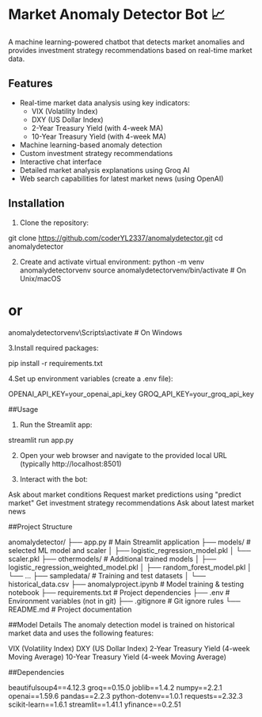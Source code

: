 # Market Anomaly Detector Bot 📈

A machine learning-powered chatbot that detects market anomalies and provides investment strategy recommendations based on real-time market data.

## Features

- Real-time market data analysis using key indicators:
  - VIX (Volatility Index)
  - DXY (US Dollar Index)
  - 2-Year Treasury Yield (with 4-week MA)
  - 10-Year Treasury Yield (with 4-week MA)
- Machine learning-based anomaly detection
- Custom investment strategy recommendations
- Interactive chat interface
- Detailed market analysis explanations using Groq AI
- Web search capabilities for latest market news (using OpenAI)

## Installation

1. Clone the repository:

git clone https://github.com/coderYL2337/anomalydetector.git
cd anomalydetector

2. Create and activate virtual environment:
   python -m venv anomalydetectorvenv
   source anomalydetectorvenv/bin/activate # On Unix/macOS

# or

anomalydetectorvenv\Scripts\activate # On Windows

3.Install required packages:

pip install -r requirements.txt

4.Set up environment variables (create a .env file):

OPENAI_API_KEY=your_openai_api_key
GROQ_API_KEY=your_groq_api_key

##Usage

1. Run the Streamlit app:

streamlit run app.py

2. Open your web browser and navigate to the provided local URL (typically http://localhost:8501)
   
3. Interact with the bot:

Ask about market conditions
Request market predictions using "predict market"
Get investment strategy recommendations
Ask about latest market news

##Project Structure

anomalydetector/
├── app.py # Main Streamlit application
├── models/ # selected ML model and scaler
│ ├── logistic_regression_model.pkl
│ └── scaler.pkl
├── othermodels/ # Additional trained models
│ ├── logistic_regression_weighted_model.pkl
│ ├── random_forest_model.pkl
│ └── ...
├── sampledata/ # Training and test datasets
│ └── historical_data.csv
├── anomalyproject.ipynb # Model training & testing notebook
├── requirements.txt # Project dependencies
├── .env # Environment variables (not in git)
├── .gitignore # Git ignore rules
└── README.md # Project documentation

##Model Details
The anomaly detection model is trained on historical market data and uses the following features:

VIX (Volatility Index)
DXY (US Dollar Index)
2-Year Treasury Yield (4-week Moving Average)
10-Year Treasury Yield (4-week Moving Average)

##Dependencies

beautifulsoup4==4.12.3
groq==0.15.0
joblib==1.4.2
numpy==2.2.1
openai==1.59.6
pandas==2.2.3
python-dotenv==1.0.1
requests==2.32.3
scikit-learn==1.6.1
streamlit==1.41.1
yfinance==0.2.51
